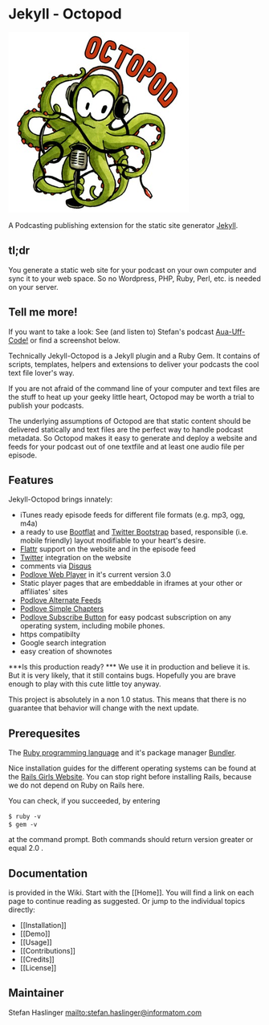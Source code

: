 # Jekyll - Octopod

![logo](assets/img/logo.jpg)

A Podcasting publishing extension for the static site generator [Jekyll](https://jekyllrb.com/).

## tl;dr

You generate a static web site for your podcast on your own computer and sync it to your web space. So no Wordpress, PHP, Ruby, Perl, etc. is needed on your server.

## Tell me more!

If you want to take a look: See (and listen to) Stefan's podcast [Aua-Uff-Code!](https://aua-uff-co.de) or find a screenshot below.

Technically Jekyll-Octopod is a Jekyll plugin and a Ruby Gem. It contains of
scripts, templates, helpers and extensions to deliver your podcasts the cool text file lover's way.

If you are not afraid of the command line of your computer and text files are the stuff to heat up your geeky little heart, Octopod may be worth a trial to publish your podcasts.

The underlying assumptions of Octopod are that static content should be delivered statically and text files are the perfect way to handle podcast metadata. So Octopod makes it easy to generate and deploy a website and feeds for your podcast out of one textfile and at least one audio file per episode.


## Features

Jekyll-Octopod brings innately:
* iTunes ready episode feeds for different file formats (e.g. mp3, ogg, m4a)
* a ready to use [Bootflat](http://bootflat.github.io/) and  [Twitter Bootstrap](http://twitter.github.com/bootstrap/) based, responsible (i.e. mobile friendly) layout modifiable to your heart's desire.
* [Flattr](https://flattr.com/) support on the website and in the episode feed
* [Twitter](https://twitter.com) integration on the website
* comments via [Disqus](http://disqus.com/)
* [Podlove Web Player](http://podlove.org/podlove-web-player/) in it's current version 3.0
* Static player pages that are embeddable in iframes at your other or affiliates' sites
* [Podlove Alternate Feeds](http://podlove.org/alternate-feeds/)
* [Podlove Simple Chapters](http://podlove.org/simple-chapters/)
* [Podlove Subscribe Button](http://podlove.org/podlove-subscribe-button/) for easy podcast subscription on any operating system, including mobile phones.
* https compatibilty
* Google search integration
* easy creation of shownotes

***Is this production ready? *** We use it in production and believe it is.
But it is very likely, that it still contains bugs. Hopefully you are brave enough to play with this cute little toy anyway.

This project is absolutely in a non 1.0 status. This means that there is no guarantee that behavior will change with the next update.

## Prerequesites

The [Ruby programming language](http://www.ruby-lang.org/) and it's package manager [Bundler](http://gembundler.com/).

Nice installation guides for the different operating systems can be found at
the [Rails Girls Website](http://guides.railsgirls.com/install). You can stop
right before installing Rails, because we do not depend on Ruby on Rails here.

You can check, if you succeeded, by entering
```
$ ruby -v
$ gem -v
```
at the command prompt. Both commands should return version greater or equal 2.0 .

## Documentation

is provided in the Wiki. Start with the [[Home]].
You will find a link on each page to continue reading as suggested.
Or jump to the individual topics directly:

* [[Installation]]
* [[Demo]]
* [[Usage]]
* [[Contributions]]
* [[Credits]]
* [[License]]

## Maintainer

Stefan Haslinger <mailto:stefan.haslinger@informatom.com>
